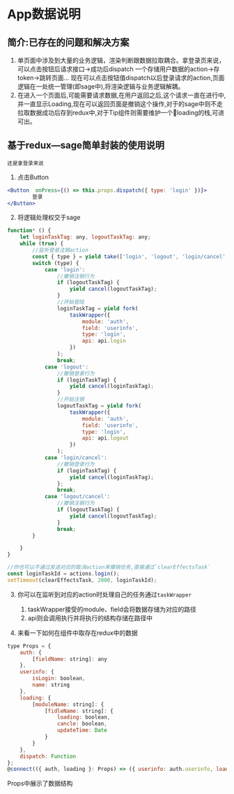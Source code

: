 # App数据说明

## 简介:已存在的问题和解决方案

1. 单页面中涉及到大量的业务逻辑，渲染判断跟数据拉取耦合。拿登录页来说，可以点击按钮后请求接口->成功后dispatch 一个存储用户数据的action->存token->跳转页面...
现在可以点击按钮值dispatch以后登录请求的action,页面逻辑在一处统一管理(即sage中),将渲染逻辑与业务逻辑解耦。
2. 在进入一个页面后,可能需要请求数据,在用户返回之后,这个请求一直在进行中,并一直显示Loading,现在可以返回页面是撤销这个操作,对于的sage中则不走拉取数据成功后存到redux中,对于Tip组件则需要维护一个loading的栈,可进可出。

## 基于redux—sage简单封装的使用说明
    还是拿登录来说

1. 点击Button

```jsx
<Button  onPress={() => this.props.dispatch({ type: 'login' })}>
        登录
</Button>
```
2. 将逻辑处理权交于sage
```js
function* () {
    let loginTaskTag: any, logoutTaskTag: any;
    while (true) {
        //监听登录注销action
        const { type } = yield take(['login', 'logout', 'login/cancel', 'logout/cancel']);
        switch (type) {
            case 'login':
                //撤销注销行为
                if (logoutTaskTag) {
                    yield cancel(logoutTaskTag);
                }
                //开始登陆
                loginTaskTag = yield fork(
                    taskWrapper({
                        module: 'auth',
                        field: 'userinfo',
                        type: 'login',
                        api: api.login
                    })
                );
                break;
            case 'logout':
                //撤销登录行为
                if (loginTaskTag) {
                    yield cancel(loginTaskTag);
                }
                //开始注销
                logoutTaskTag = yield fork(
                    taskWrapper({
                        module: 'auth',
                        field: 'userinfo',
                        type: 'login',
                        api: api.logout
                    })
                );
            case 'login/cancel':
                //撤销登录行为
                if (loginTaskTag) {
                    yield cancel(loginTaskTag);
                };
                break;
            case 'logout/cancel':
                //撤销注销行为
                if (logoutTaskTag) {
                    yield cancel(logoutTaskTag);
                }
                break;
        }

    }
}

//你也可以不通过发送对应的取消action来撤销任务,直接通过`clearEffectsTask`
const loginTaskId = actions.login();
setTimeout(clearEffectsTask, 2000, loginTaskId);

```
3. 你可以在监听到对应的action时处理自己的任务通过`taskWrapper`

    1. taskWrapper接受的module、field会将数据存储为对应的路径
    2. api则会调用执行并将执行的结构存储在路径中
    

4. 来看一下如何在组件中取存在redux中的数据
```js
type Props = {
    auth: {
        [fieldName: string]: any
    },
    userinfo: {
        isLogin: boolean,
        name: string
    },
    loading: {
        [moduleName: string]: {
            [fidleName: string]: {
                loading: boolean,
                cancle: boolean,
                updateTime: Date
            }
        }
    },
    dispatch: Function
};
@connect(({ auth, loading }: Props) => ({ userinfo: auth.userinfo, loading: loading.auth.userinfo.loading }))
```
Props中展示了数据结构